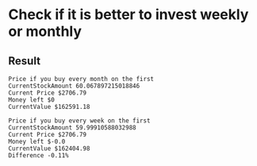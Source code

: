# Check if it is better to invest weekly or monthly

## Result

```
Price if you buy every month on the first
CurrentStockAmount 60.067897215018846
Current Price $2706.79
Money left $0
CurrentValue $162591.18

Price if you buy every week on the first
CurrentStockAmount 59.99910588032988
Current Price $2706.79
Money left $-0.0
CurrentValue $162404.98
Difference -0.11%
```
